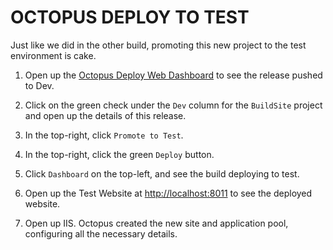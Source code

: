 OCTOPUS DEPLOY TO TEST
======================

Just like we did in the other build, promoting this new project to the test environment is cake.

1. Open up the [Octopus Deploy Web Dashboard](http://localhost:8090) to see the release pushed to Dev.

2. Click on the green check under the `Dev` column for the `BuildSite` project and open up the details of this release.

3. In the top-right, click `Promote to Test`.

4. In the top-right, click the green `Deploy` button.

5. Click `Dashboard` on the top-left, and see the build deploying to test.

6. Open up the Test Website at [http://localhost:8011](http://localhost:8011) to see the deployed website.

7. Open up IIS.  Octopus created the new site and application pool, configuring all the necessary details.
